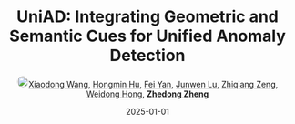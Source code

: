 ---
title: "UniAD: Integrating Geometric and Semantic Cues for Unified Anomaly Detection"
collection: publications
permalink: /publication/UniAD-In2025
date: 2025-01-01
doi: 
oral: 
keywords: unified anomaly detection, anomaly detection, detection
venue: 'ACM International Conference on Multimedia (ACM MM)'
paperurl: 'https://zdzheng.xyz/files/Wang_UniAD.pdf'
author: '<a href="https://zdzheng.xyz/authors/Xiaodong-Wang" class="author"> <img src= "https://zdzheng.xyz/coauthors/xiaodong-wang.jpg" alt="xiaodong-wang" style="border-radius: 50%; height:20px; width:20px">Xiaodong Wang</a>, <a href="https://zdzheng.xyz/authors/Hongmin-Hu" class="author">Hongmin Hu</a>, <a href="https://zdzheng.xyz/authors/Fei-Yan" class="author">Fei Yan</a>, <a href="https://zdzheng.xyz/authors/Junwen-Lu" class="author">Junwen Lu</a>, <a href="https://zdzheng.xyz/authors/Zhiqiang-Zeng" class="author">Zhiqiang Zeng</a>, <a href="https://zdzheng.xyz/authors/Weidong-Hong" class="author">Weidong Hong</a>, <strong><a href="https://zdzheng.xyz/authors/Zhedong-Zheng" class="author">Zhedong Zheng</a></strong>'
sqlauthor: '{"@type": "Person","name": "Xiaodong Wang"}, {"@type": "Person","name": "Hongmin Hu"}, {"@type": "Person","name": "Fei Yan"}, {"@type": "Person","name": "Junwen Lu"}, {"@type": "Person","name": "Zhiqiang Zeng"}, {"@type": "Person","name": "Weidong Hong"}, {"@type": "Person","name": "Zhedong Zheng"}'
citation: ' Xiaodong Wang,  Hongmin Hu,  Fei Yan,  Junwen Lu,  Zhiqiang Zeng,  Weidong Hong,  Zhedong Zheng, &quot;UniAD: Integrating Geometric and Semantic Cues for Unified Anomaly Detection.&quot; ACM Multimedia, 2025.'
pub_year: '2025'
bib: >
    @inproceedings{wang2025UniAD,<br>author = "Wang, Xiaodong and Hu, Hongmin and Yan, Fei and Lu, Junwen and Zeng, Zhiqiang and Hong, Weidong and Zheng, Zhedong",<br>title = "UniAD: Integrating Geometric and Semantic Cues for Unified Anomaly Detection",<br>booktitle = "ACM Multimedia",<br>url = "https://zdzheng.xyz/files/Wang\_UniAD.pdf",<br>year = "2025"
    }

---